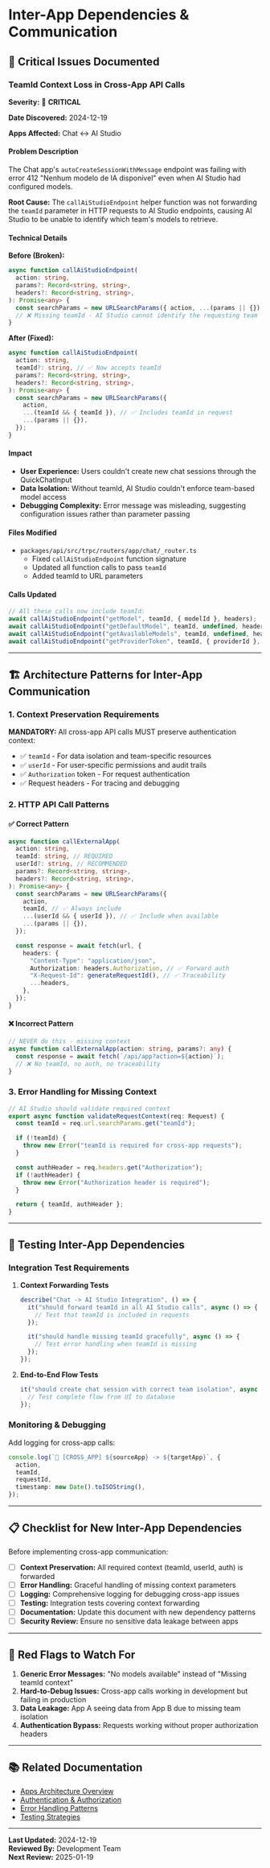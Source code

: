 # Inter-App Dependencies & Communication

## 🚨 Critical Issues Documented

### TeamId Context Loss in Cross-App API Calls

**Severity:** 🔴 **CRITICAL**

**Date Discovered:** 2024-12-19

**Apps Affected:** Chat ↔ AI Studio

#### Problem Description

The Chat app's `autoCreateSessionWithMessage` endpoint was failing with error 412 "Nenhum modelo de IA disponível" even when AI Studio had configured models.

**Root Cause:** The `callAiStudioEndpoint` helper function was not forwarding the `teamId` parameter in HTTP requests to AI Studio endpoints, causing AI Studio to be unable to identify which team's models to retrieve.

#### Technical Details

**Before (Broken):**

```typescript
async function callAiStudioEndpoint(
  action: string,
  params?: Record<string, string>,
  headers?: Record<string, string>,
): Promise<any> {
  const searchParams = new URLSearchParams({ action, ...(params || {}) });
  // ❌ Missing teamId - AI Studio cannot identify the requesting team
}
```

**After (Fixed):**

```typescript
async function callAiStudioEndpoint(
  action: string,
  teamId?: string, // ✅ Now accepts teamId
  params?: Record<string, string>,
  headers?: Record<string, string>,
): Promise<any> {
  const searchParams = new URLSearchParams({
    action,
    ...(teamId && { teamId }), // ✅ Includes teamId in request
    ...(params || {}),
  });
}
```

#### Impact

- **User Experience:** Users couldn't create new chat sessions through the QuickChatInput
- **Data Isolation:** Without teamId, AI Studio couldn't enforce team-based model access
- **Debugging Complexity:** Error message was misleading, suggesting configuration issues rather than parameter passing

#### Files Modified

- `packages/api/src/trpc/routers/app/chat/_router.ts`
  - Fixed `callAiStudioEndpoint` function signature
  - Updated all function calls to pass `teamId`
  - Added teamId to URL parameters

#### Calls Updated

```typescript
// All these calls now include teamId:
await callAiStudioEndpoint("getModel", teamId, { modelId }, headers);
await callAiStudioEndpoint("getDefaultModel", teamId, undefined, headers);
await callAiStudioEndpoint("getAvailableModels", teamId, undefined, headers);
await callAiStudioEndpoint("getProviderToken", teamId, { providerId }, headers);
```

---

## 🏗️ Architecture Patterns for Inter-App Communication

### 1. Context Preservation Requirements

**MANDATORY:** All cross-app API calls MUST preserve authentication context:

- ✅ `teamId` - For data isolation and team-specific resources
- ✅ `userId` - For user-specific permissions and audit trails
- ✅ `Authorization` token - For request authentication
- ✅ Request headers - For tracing and debugging

### 2. HTTP API Call Patterns

#### ✅ Correct Pattern

```typescript
async function callExternalApp(
  action: string,
  teamId: string, // REQUIRED
  userId?: string, // RECOMMENDED
  params?: Record<string, string>,
  headers?: Record<string, string>,
): Promise<any> {
  const searchParams = new URLSearchParams({
    action,
    teamId, // ✅ Always include
    ...(userId && { userId }), // ✅ Include when available
    ...(params || {}),
  });

  const response = await fetch(url, {
    headers: {
      "Content-Type": "application/json",
      Authorization: headers.Authorization, // ✅ Forward auth
      "X-Request-Id": generateRequestId(), // ✅ Traceability
      ...headers,
    },
  });
}
```

#### ❌ Incorrect Pattern

```typescript
// NEVER do this - missing context
async function callExternalApp(action: string, params?: any) {
  const response = await fetch(`/api/app?action=${action}`);
  // ❌ No teamId, no auth, no traceability
}
```

### 3. Error Handling for Missing Context

```typescript
// AI Studio should validate required context
export async function validateRequestContext(req: Request) {
  const teamId = req.url.searchParams.get("teamId");

  if (!teamId) {
    throw new Error("teamId is required for cross-app requests");
  }

  const authHeader = req.headers.get("Authorization");
  if (!authHeader) {
    throw new Error("Authorization header is required");
  }

  return { teamId, authHeader };
}
```

---

## 🧪 Testing Inter-App Dependencies

### Integration Test Requirements

1. **Context Forwarding Tests**

   ```typescript
   describe("Chat -> AI Studio Integration", () => {
     it("should forward teamId in all AI Studio calls", async () => {
       // Test that teamId is included in requests
     });

     it("should handle missing teamId gracefully", async () => {
       // Test error handling when teamId is missing
     });
   });
   ```

2. **End-to-End Flow Tests**
   ```typescript
   it("should create chat session with correct team isolation", async () => {
     // Test complete flow from UI to database
   });
   ```

### Monitoring & Debugging

Add logging for cross-app calls:

```typescript
console.log(`🔗 [CROSS_APP] ${sourceApp} -> ${targetApp}`, {
  action,
  teamId,
  requestId,
  timestamp: new Date().toISOString(),
});
```

---

## 📋 Checklist for New Inter-App Dependencies

Before implementing cross-app communication:

- [ ] **Context Preservation:** All required context (teamId, userId, auth) is forwarded
- [ ] **Error Handling:** Graceful handling of missing context parameters
- [ ] **Logging:** Comprehensive logging for debugging cross-app issues
- [ ] **Testing:** Integration tests covering context forwarding
- [ ] **Documentation:** Update this document with new dependency patterns
- [ ] **Security Review:** Ensure no sensitive data leakage between apps

---

## 🚨 Red Flags to Watch For

1. **Generic Error Messages:** "No models available" instead of "Missing teamId context"
2. **Hard-to-Debug Issues:** Cross-app calls working in development but failing in production
3. **Data Leakage:** App A seeing data from App B due to missing team isolation
4. **Authentication Bypass:** Requests working without proper authorization headers

---

## 📚 Related Documentation

- [Apps Architecture Overview](./apps-architecture.md)
- [Authentication & Authorization](./auth-patterns.md)
- [Error Handling Patterns](./error-handling.md)
- [Testing Strategies](./testing-patterns.md)

---

**Last Updated:** 2024-12-19  
**Reviewed By:** Development Team  
**Next Review:** 2025-01-19
